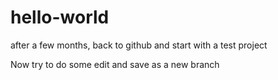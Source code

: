 # hello-world
after a few months, back to github and start with a test project

Now try to do some edit and save as a new branch
